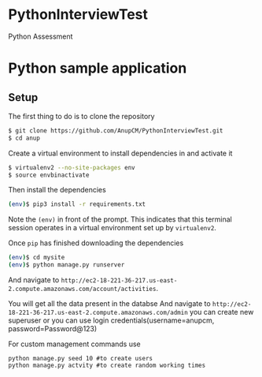 # PythonInterviewTest
 Python Assessment
 # Python sample application

## Setup

The first thing to do is to clone the repository

```sh
$ git clone https://github.com/AnupCM/PythonInterviewTest.git
$ cd anup
```

Create a virtual environment to install dependencies in and activate it

```sh
$ virtualenv2 --no-site-packages env
$ source envbinactivate
```

Then install the dependencies

```sh
(env)$ pip3 install -r requirements.txt
```
Note the `(env)` in front of the prompt. This indicates that this terminal
session operates in a virtual environment set up by `virtualenv2`.

Once `pip` has finished downloading the dependencies
```sh
(env)$ cd mysite
(env)$ python manage.py runserver
```
And navigate to `http://ec2-18-221-36-217.us-east-2.compute.amazonaws.com/account/activities`.

You will get all the data present in the databse
And navigate to `http://ec2-18-221-36-217.us-east-2.compute.amazonaws.com/admin`
you can create new superuser or you can use login credentials(username=anupcm, password=Password@123)
 
For custom management commands use
```
python manage.py seed 10 #to create users
python manage.py actvity #to create random working times

